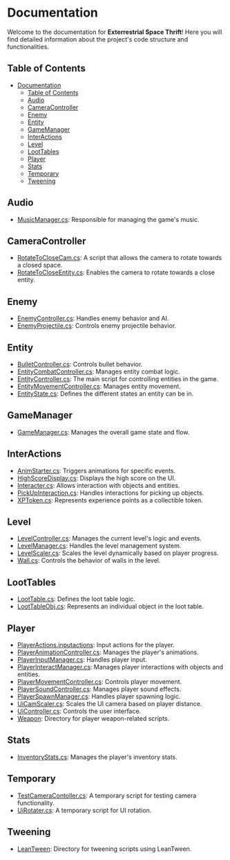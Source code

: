 # Documentation

Welcome to the documentation for **Exterrestrial Space Thrift**! Here you will find detailed information about the project's code structure and functionalities.

## Table of Contents

- [Documentation](#documentation)
  - [Table of Contents](#table-of-contents)
  - [Audio](#audio)
  - [CameraController](#cameracontroller)
  - [Enemy](#enemy)
  - [Entity](#entity)
  - [GameManager](#gamemanager)
  - [InterActions](#interactions)
  - [Level](#level)
  - [LootTables](#loottables)
  - [Player](#player)
  - [Stats](#stats)
  - [Temporary](#temporary)
  - [Tweening](#tweening)

## Audio

- [MusicManager.cs](/Audio/MusicManager.cs): Responsible for managing the game's music.

## CameraController

- [RotateToCloseCam.cs](/CameraController/RotateToCloseCam.cs): A script that allows the camera to rotate towards a closed space.
- [RotateToCloseEntity.cs](/CameraController/RotateToCloseEntity.cs): Enables the camera to rotate towards a close entity.

## Enemy

- [EnemyController.cs](/Enemy/EnemyController.cs): Handles enemy behavior and AI.
- [EnemyProjectile.cs](/Enemy/EnemyProjectile.cs): Controls enemy projectile behavior.

## Entity

- [BulletController.cs](/Entity/BulletController.cs): Controls bullet behavior.
- [EntityCombatController.cs](/Entity/EntityCombatController.cs): Manages entity combat logic.
- [EntityController.cs](/Entity/EntityController.cs): The main script for controlling entities in the game.
- [EntityMovementController.cs](/Entity/EntityMovementController.cs): Manages entity movement.
- [EntityState.cs](/Entity/EntityState.cs): Defines the different states an entity can be in.

## GameManager

- [GameManager.cs](/GameManager.cs): Manages the overall game state and flow.

## InterActions

- [AnimStarter.cs](/InterActions/AnimStarter.cs): Triggers animations for specific events.
- [HighScoreDisplay.cs](/InterActions/HighScoreDisplay.cs): Displays the high score on the UI.
- [Interacter.cs](/InterActions/Interacter.cs): Allows interaction with objects and entities.
- [PickUpInteraction.cs](/InterActions/PickUpInteraction.cs): Handles interactions for picking up objects.
- [XPToken.cs](/InterActions/XPToken.cs): Represents experience points as a collectible token.

## Level

- [LevelController.cs](/Level/LevelController.cs): Manages the current level's logic and events.
- [LevelManager.cs](/Level/LevelManager.cs): Handles the level management system.
- [LevelScaler.cs](/Level/LevelScaler.cs): Scales the level dynamically based on player progress.
- [Wall.cs](/Level/Wall.cs): Controls the behavior of walls in the level.

## LootTables

- [LootTable.cs](/LootTables/LootTable.cs): Defines the loot table logic.
- [LootTableObj.cs](/LootTables/LootTableObj.cs): Represents an individual object in the loot table.

## Player

- [PlayerActions.inputactions](/Player/PlayerActions.inputactions): Input actions for the player.
- [PlayerAnimationController.cs](/Player/PlayerAnimationController.cs): Manages the player's animations.
- [PlayerInputManager.cs](/Player/PlayerInputManager.cs): Handles player input.
- [PlayerInteractManager.cs](/Player/PlayerInteractManager.cs): Manages player interactions with objects and entities.
- [PlayerMovementController.cs](/Player/PlayerMovementController.cs): Controls player movement.
- [PlayerSoundController.cs](/Player/PlayerSoundController.cs): Manages player sound effects.
- [PlayerSpawnManager.cs](/Player/PlayerSpawnManager.cs): Handles player spawning logic.
- [UiCamScaler.cs](/Player/UiCamScaler.cs): Scales the UI camera based on player distance.
- [UiController.cs](/Player/UiController.cs): Controls the user interface.
- [Weapon](/Player/Weapon): Directory for player weapon-related scripts.

## Stats

- [InventoryStats.cs](/Stats/InventoryStats.cs): Manages the player's inventory stats.

## Temporary

- [TestCameraContoller.cs](/Temporary/TestCameraContoller.cs): A temporary script for testing camera functionality.
- [UiRotater.cs](/Temporary/UiRotater.cs): A temporary script for UI rotation.

## Tweening

- [LeanTween](/Tweening/LeanTween): Directory for tweening scripts using LeanTween.

